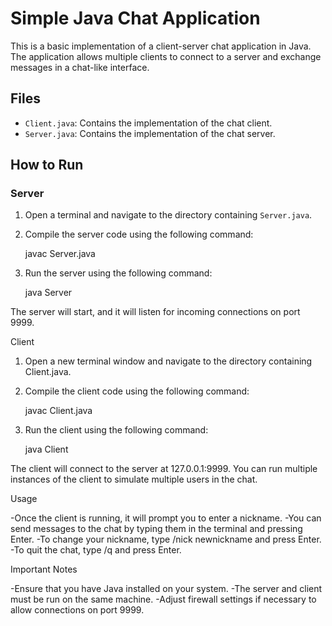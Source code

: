 # Simple Java Chat Application

This is a basic implementation of a client-server chat application in Java. The application allows multiple clients to connect to a server and exchange messages in a chat-like interface.

## Files

- `Client.java`: Contains the implementation of the chat client.
- `Server.java`: Contains the implementation of the chat server.

## How to Run

### Server

1. Open a terminal and navigate to the directory containing `Server.java`.
2. Compile the server code using the following command:
   
    javac Server.java

3. Run the server using the following command:
   
    java Server

The server will start, and it will listen for incoming connections on port 9999.

Client

1. Open a new terminal window and navigate to the directory containing Client.java.
2. Compile the client code using the following command:

     javac Client.java
   
4. Run the client using the following command:

     java Client

 The client will connect to the server at 127.0.0.1:9999. You can run multiple instances of the client to simulate multiple users in the chat.

Usage

  -Once the client is running, it will prompt you to enter a nickname.
  -You can send messages to the chat by typing them in the terminal and pressing Enter.
  -To change your nickname, type /nick newnickname and press Enter.
  -To quit the chat, type /q and press Enter.

Important Notes

   -Ensure that you have Java installed on your system.
   -The server and client must be run on the same machine.
   -Adjust firewall settings if necessary to allow connections on port 9999.
